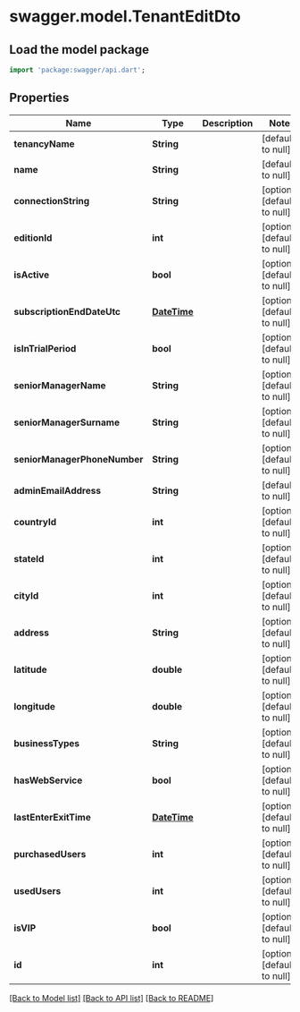# swagger.model.TenantEditDto

## Load the model package
```dart
import 'package:swagger/api.dart';
```

## Properties
Name | Type | Description | Notes
------------ | ------------- | ------------- | -------------
**tenancyName** | **String** |  | [default to null]
**name** | **String** |  | [default to null]
**connectionString** | **String** |  | [optional] [default to null]
**editionId** | **int** |  | [optional] [default to null]
**isActive** | **bool** |  | [optional] [default to null]
**subscriptionEndDateUtc** | [**DateTime**](DateTime.md) |  | [optional] [default to null]
**isInTrialPeriod** | **bool** |  | [optional] [default to null]
**seniorManagerName** | **String** |  | [optional] [default to null]
**seniorManagerSurname** | **String** |  | [optional] [default to null]
**seniorManagerPhoneNumber** | **String** |  | [optional] [default to null]
**adminEmailAddress** | **String** |  | [default to null]
**countryId** | **int** |  | [optional] [default to null]
**stateId** | **int** |  | [optional] [default to null]
**cityId** | **int** |  | [optional] [default to null]
**address** | **String** |  | [optional] [default to null]
**latitude** | **double** |  | [optional] [default to null]
**longitude** | **double** |  | [optional] [default to null]
**businessTypes** | **String** |  | [optional] [default to null]
**hasWebService** | **bool** |  | [optional] [default to null]
**lastEnterExitTime** | [**DateTime**](DateTime.md) |  | [optional] [default to null]
**purchasedUsers** | **int** |  | [optional] [default to null]
**usedUsers** | **int** |  | [optional] [default to null]
**isVIP** | **bool** |  | [optional] [default to null]
**id** | **int** |  | [optional] [default to null]

[[Back to Model list]](../README.md#documentation-for-models) [[Back to API list]](../README.md#documentation-for-api-endpoints) [[Back to README]](../README.md)


